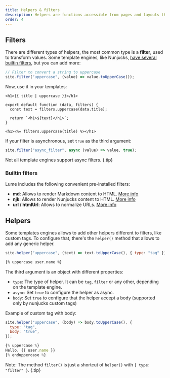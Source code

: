 ```yaml
---
title: Helpers & filters
description: Helpers are functions accessible from pages and layouts that help to render the content.
order: 4
---
```


## Filters

There are different types of helpers, the most common type is a **filter**, used
to transform values. Some template engines, like Nunjucks,
[have several builtin filters](https://mozilla.github.io/nunjucks/templating.html#builtin-filters),
but you can add more:

```js
// Filter to convert a string to uppercase
site.filter("uppercase", (value) => value.toUpperCase());
```

Now, use it in your templates:

<lume-code>

```html{title=Nunjucks}
<h1>{{ title | uppercase }}</h1>
```

```js{title=JavaScript}
export default function (data, filters) {
  const text = filters.uppercase(data.title);

  return `<h1>${text}</h1>`;
}
```

```html{title=Eta}
<h1><%= filters.uppercase(title) %></h1>
```

</lume-code>

If your filter is asynchronous, set `true` as the third argument:

```js
site.filter("async_filter", async (value) => value, true);
```

Not all template engines support async filters. {.tip}

### Builtin filters

Lume includes the following convenient pre-installed filters:

- **md**: Allows to render Markdown content to HTML.
  [More info](../../plugins/markdown.md#md-filter)
- **njk**: Allows to render Nunjucks content to HTML.
  [More info](../../plugins/nunjucks.md#njk-filter)
- **url / htmlUrl**: Allows to normalize URLs. [More info](../../plugins/url.md)

## Helpers

Some templates engines allows to add other helpers different to filters, like
custom tags. To configure that, there's the `helper()` method that allows to add
any generic helper.

<lume-code>

```js { title="Configuration" }
site.helper("uppercase", (text) => text.toUpperCase(), { type: "tag" });
```

```html { title="Nunjucks" }
{% uppercase user.name %}
```

</lume-code>

The third argument is an object with different properties:

- `type`: The type of helper. It can be `tag`, `filter` or any other, depending
  on the template engine.
- `async`: Set `true` to configure the helper as async.
- `body`: Set `true` to configure that the helper accept a body (supported only
  by nunjucks custom tags)

Example of custom tag with body:

<lume-code>

```js { title="Configuration" }
site.helper("uppercase", (body) => body.toUpperCase(), {
  type: "tag",
  body: "true",
});
```

```js { title="Nunjucks" }
{% uppercase %}
Hello, {{ user.name }}
{% enduppercase %}
```

</lume-code>

Note: The method `filter()` is just a shortcut of `helper()` with
`{ type: "filter" }`. {.tip}
